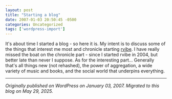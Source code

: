 ```yaml
---
layout: post
title: "Starting a blog"
date: 2007-01-03 20:50:45 -0500
categories: Uncategorized
tags: ['wordpress-import']
---
```


It's about time I started a blog - so here it is. My intent is to discuss some of the things that interest me most and chronicle starting [rvibe](http://www.rvibe.com "rVibe"). I have really missed the boat on the chronicle part - since I started rvibe in 2004, but better late than never I suppose. As for the interesting part... Generally that's all things new (not rehashed), the power of aggregation, a wide variety of music and books, and the social world that underpins everything.

---

*Originally published on WordPress on January 03, 2007. Migrated to this blog on May 29, 2025.*
